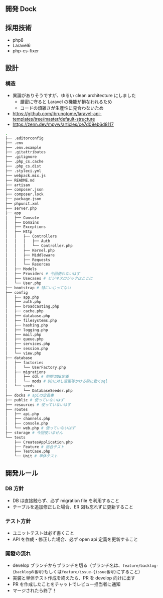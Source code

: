 ## 開発 Dock

## 採用技術

-   php8
-   Laravel6
-   php-cs-fixer

## 設計

### 構造

-   異論がありそうですが、ゆるい clean architecture にしました
    -   厳密に守ると Laravel の機能が損なわれるため
    -   コードの煩雑さが生産性に見合わないため
-   https://github.com/ibrunotome/laravel-api-templates/tree/master/default-structure
-   https://zenn.dev/mpyw/articles/ce7d09eb6d8117

```bash
.
├── .editorconfig
├── .env
├── .env.example
├── .gitattributes
├── .gitignore
├── .php_cs.cache
├── .php_cs.dist
├── .styleci.yml
├── webpack.mix.js
├── README.md
├── artisan
├── composer.json
├── composer.lock
├── package.json
├── phpunit.xml
├── server.php
├── app
│   ├── Console
│   ├── Domains
│   ├── Exceptions
│   ├── Http
│   │   ├── Controllers
│   │   │   ├── Auth
│   │   │   └── Controller.php
│   │   ├── Kernel.php
│   │   ├── Middleware
│   │   ├── Requests
│   │   └── Resorces
│   ├── Models
│   ├── Providers # 今回使わないはず
│   ├── Usecases # ビジネスロジックはここに
│   └── User.php
├── bootstrap # 特にいじってない
├── config
│   ├── app.php
│   ├── auth.php
│   ├── broadcasting.php
│   ├── cache.php
│   ├── database.php
│   ├── filesystems.php
│   ├── hashing.php
│   ├── logging.php
│   ├── mail.php
│   ├── queue.php
│   ├── services.php
│   ├── session.php
│   └── view.php
├── database
│   ├── factories
│   │   └── UserFactory.php
│   ├── migrations
│   │   ├── ddl # 初期のDB定義
│   │   └── mods # DBに対し変更等かける際に動くsql
│   └── seeds
│       └── DatabaseSeeder.php
├── docks # apiの定義書
├── public # 使っていないはず
├── resources # 使っていないはず
├── routes
│   ├── api.php
│   ├── channels.php
│   ├── console.php
│   └── web.php # 使っていないはず
├── storage # 今回使いません
└── tests
    ├── CreatesApplication.php
    ├── Feature # 結合テスト
    ├── TestCase.php
    └── Unit # 単体テスト

```

## 開発ルール

### DB 方針

-   DB は直接触らず、必ず migration file を利用すること
-   テーブルを追加修正した場合、ER 図も忘れずに更新すること

### テスト方針

-   ユニットテストは必ず書くこと
-   API を作成・修正した場合、必ず open api 定義を更新すること

### 開發の流れ

-   develop ブランチからブランチを切る（ブランチ名は、`feature/backlog-{backlogの番号}`もしくは`feature/issue-{issue番号}`にすること）
-   実装と単体テスト作成を終えたら、PR を develop 向けに出す
-   PR を作成したことをチャットでレビュー担当者に通知
-   マージされたら終了！

